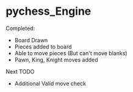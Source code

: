 # pychess_Engine

Completed:
 - Board Drawn
 - Pieces added to board
 - Able to move pieces (But can't move blanks)
 - Pawn, King, Knight moves added

Next TODO
 - Additional Valid move check


